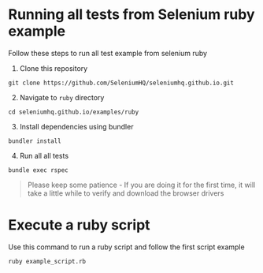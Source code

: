 # Running all tests from Selenium ruby example

Follow these steps to run all test example from selenium ruby

1. Clone this repository

```
git clone https://github.com/SeleniumHQ/seleniumhq.github.io.git
```

2. Navigate to `ruby` directory

```
cd seleniumhq.github.io/examples/ruby
```

3. Install dependencies using bundler

```
bundler install
```

4. Run all all tests

```
bundle exec rspec
```

> Please keep some patience - If you are doing it for the first time, it will take a little while to verify and download the browser drivers

# Execute a ruby script

Use this command to run a ruby script and follow the first script example

```
ruby example_script.rb
```